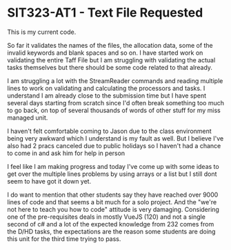 # SIT323-AT1 - Text File Requested

This is my current code.

So far it validates the names of the files, the allocation data, some of the invalid keywords and blank spaces and so on. I have started work on validating the entire Taff File but I am struggling with validating the actual tasks themselves but there should be some code related to that already.

I am struggling a lot with the StreamReader commands and reading multiple lines to work on validating and calculating the processors and tasks. I understand I am already close to the submission time but I have spent several days starting from scratch since I'd often break something too much to go back, on top of several thousands of words of other stuff for my miss managed unit.

I haven't felt comfortable coming to Jason due to the class environment being very awkward which I understand is my fault as well. But I believe I've also had 2 pracs canceled due to public holidays so I haven't had a chance to come in and ask him for help in person

I feel like I am making progress and today I've come up with some ideas to get over the multiple lines problems by using arrays or a list but I still dont seem to have got it down yet.

I do want to mention that other students say they have reached over 9000 lines of code and that seems a bit much for a solo project. And the "we're not here to teach you how to code" attitude is very damaging. Considering one of the pre-requisites deals in mostly VueJS (120) and not a single second of c# and a lot of the expected knowledge from 232 comes from the D/HD tasks, the expectations are the reason some students are doing this unit for the third time trying to pass.
